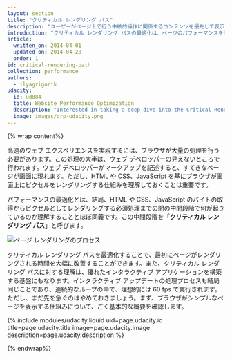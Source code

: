 ```yaml
---
layout: section
title: "クリティカル レンダリング パス"
description: "ユーザーがページ上で行う中核的操作に関係するコンテンツを優先して表示させることで、クリティカル レンダリング パスを最適化します。"
introduction: "クリティカル レンダリング パスの最適化は、ページのパフォーマンスを高める上で極めて重要な意味を持ちます。目標は、ユーザーがページ上で行う中核的操作に関係するコンテンツを優先して表示させることです。"
article:
  written_on: 2014-04-01
  updated_on: 2014-04-28
  order: 1
id: critical-rendering-path
collection: performance
authors:
  - ilyagrigorik
udacity:
  id: ud884
  title: Website Performance Optimization
  description: "Interested in taking a deep dive into the Critical Rendering Path? Check out or companion course and learn how the browser converts HTML, CSS, and JavaScript to pixels on the screen, how to use DevTools to measure performance, and how to optimize the Critical Rendering Path of your pages."
  image: images/crp-udacity.png
---
```

{% wrap content%}

高速のウェブ エクスペリエンスを実現するには、ブラウザが大量の処理を行う必要があります。この処理の大半は、ウェブ デベロッパーの見えないところで行われます。ウェブ デベロッパーがマークアップを記述すると、すてきなページが画面に現れます。ただし、HTML や CSS、JavaScript を基にブラウザが画面上にピクセルをレンダリングする仕組みを理解しておくことは重要です。

パフォーマンスの最適化とは、結局、HTML や CSS、JavaScript のバイトの取得からピクセルとしてレンダリングする必須処理までの間の中間段階で何が起きているのか理解することとほぼ同義です。この中間段階を「**クリティカル レンダリング パス**」と呼びます。

<img src="images/progressive-rendering.png" class="center" alt="ページ レンダリングのプロセス">

クリティカル レンダリング パスを最適化することで、最初にページがレンダリングされる時間を大幅に改善することができます。また、クリティカル レンダリング パスに対する理解は、優れたインタラクティブ アプリケーションを構築する基盤にもなります。インタラクティブ アップデートの処理プロセスも結局同じことであり、連続的なループの中で、理想的には 60 fps で実行されます。ただし、まだ先を急ぐのはやめておきましょう。まず、ブラウザがシンプルなページを表示する仕組みについて、ごく基本的な概要を確認します。

{% include modules/udacity.liquid uid=page.udacity.id title=page.udacity.title image=page.udacity.image description=page.udacity.description %}

{% endwrap%}

